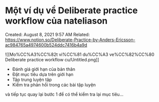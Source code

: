 # Một ví dụ về Deliberate practice workflow của nateliason

Created: August 8, 2021 9:57 AM
Related: https://www.notion.so/Deliberate-Practice-by-Anders-Ericsson-ac984765a4974600b524ddc7416b4a9d

![[Mo%CC%A3%CC%82t vi%CC%81 du%CC%A3 ve%CC%82%CC%80 Deliberate practice workflow cu/Untitled.png]]

- Đánh giá giới hạn của bản thân
- Đặt mục tiêu dựa trên giới hạn
- Tập trung luyện tập
- Kiểm tra phản hồi trong các bài tập luyện

và tiếp tục quay lại bước 1 để có thể kiểm tra lại mục tiêu...
